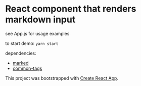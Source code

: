 # React component that renders markdown input

see App.js for usage examples

to start demo: ```yarn start```

dependencies:
- [marked](https://github.com/markedjs/marked)
- [common-tags](https://github.com/declandewet/common-tags)

This project was bootstrapped with [Create React App](https://github.com/facebookincubator/create-react-app).

